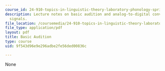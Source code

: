 ```yaml
---
course_id: 24-910-topics-in-linguistic-theory-laboratory-phonology-spring-2007
description: Lecture notes on basic audition and analog-to-digital conversion of speech
  signals.
file_location: /coursemedia/24-910-topics-in-linguistic-theory-laboratory-phonology-spring-2007/9f543d96e9e296adbe2fe56ded00836c_lec2_audition.pdf
file_type: application/pdf
layout: pdf
title: Basic Audition
type: course
uid: 9f543d96e9e296adbe2fe56ded00836c

---
```

None